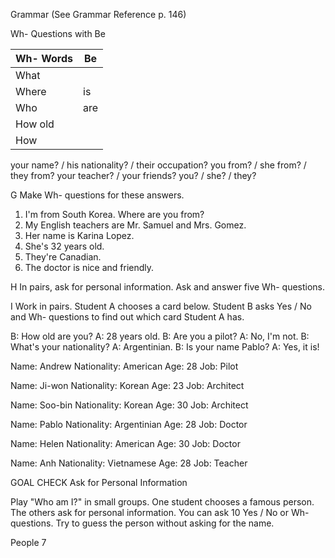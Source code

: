 Grammar (See Grammar Reference p. 146)

Wh- Questions with Be

Wh- Words | Be
------------|----
What        |
Where       | is
Who         | are
How old     |
How         |

your name? / his nationality? / their occupation?
you from? / she from? / they from?
your teacher? / your friends?
you? / she? / they?

G Make Wh- questions for these answers.

1. I'm from South Korea. Where are you from?
2. My English teachers are Mr. Samuel and Mrs. Gomez.
3. Her name is Karina Lopez.
4. She's 32 years old.
5. They're Canadian.
6. The doctor is nice and friendly.

H In pairs, ask for personal information. Ask and answer five Wh- questions.

I Work in pairs. Student A chooses a card below. Student B asks Yes / No and Wh- questions to find out which card Student A has.

B: How old are you?        A: 28 years old.
B: Are you a pilot?        A: No, I'm not.
B: What's your nationality? A: Argentinian.
B: Is your name Pablo?     A: Yes, it is!

Name: Andrew
Nationality: American
Age: 28
Job: Pilot

Name: Ji-won
Nationality: Korean
Age: 23
Job: Architect

Name: Soo-bin
Nationality: Korean
Age: 30
Job: Architect

Name: Pablo
Nationality: Argentinian
Age: 28
Job: Doctor

Name: Helen
Nationality: American
Age: 30
Job: Doctor

Name: Anh
Nationality: Vietnamese
Age: 28
Job: Teacher

GOAL CHECK
Ask for Personal Information

Play "Who am I?" in small groups. One student chooses a famous person. The others ask for personal information. You can ask 10 Yes / No or Wh- questions. Try to guess the person without asking for the name.

People 7